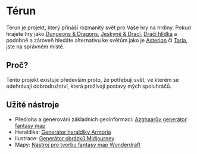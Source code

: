 # Térun

Térun je projekt, který přináší rozmanitý svět pro Vaše hry na hrdiny. Pokud hrajete hry jako [Dungeons & Dragons](https://dnd.wizards.com/), [Jeskyně & Draci](https://www.jeskyneadraci.cz/), [Dračí hlídka](https://www.dracihlidka.cz/) a podobně a zároveň hledáte alternativu ke světům jako je [Asterion](https://asterionrpg.cz/) či [Taria](https://obchod.altar.cz/index.php?main_page=index&cPath=1_91&zenid=cm2blhg4q6kvnk3f7sr9ld29p4), jste na správném místě.

## Proč?

Tento projekt existuje především proto, že potřebuji svět, ve kterém se odehrávají dobrodružství, která prožívají postavy mých spoluhráčů.

## Užité nástroje

* Předloha a generování základních geoinformací: [Azghaarův generátor fantasy map](https://azgaar.github.io/Fantasy-Map-Generator/)
* Heraldika: [Generátor heraldiky Armoria](https://azgaar.github.io/Armoria/)
* Ilustrace: [Generátor obrázků Midjourney](https://www.midjourney.com/)
* Mapy: [Nástroj pro tvorbu fantasy map Wonderdraft](https://www.wonderdraft.net/)
